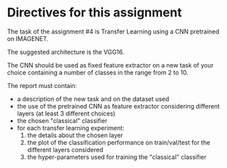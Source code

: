 # Directives for this assignment

The task of the assignment #4 is Transfer Learning using a CNN pretrained on IMAGENET.

The suggested architecture is the VGG16.

The CNN should be used as fixed feature extractor on a new task of your choice containing a number of classes in the range from 2 to 10. 

The report must contain:
- a description of the new task and on the dataset used
- the use of the pretrained CNN as feature extractor considering different layers (at least 3 different choices)
- the chosen "classical" classifier
- for each transfer learning experiment:
  1. the details about the chosen layer
  2. the plot of the classification performance on train/val/test for the different layers considered
  3. the hyper-parameters used for training the "classical" classifier
